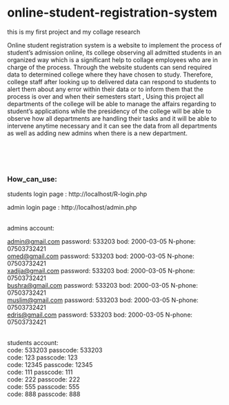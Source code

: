 # online-student-registration-system

this is my first project and my collage research 

Online student registration system is a website to implement the process of student’s admission online, its college observing all admitted students in an organized way which is a significant help to collage employees who are in charge of the process. Through the website students can send required data to determined college where they have chosen to study. Therefore, college staff after looking up to delivered data can respond to students to alert them about any error within their data or to inform them that the process is over and when their semesters start ,  Using this project all departments of the college will be able to manage the affairs regarding to student’s applications while the presidency of the college will be able to observe how all departments are handling their tasks and it will be able to intervene anytime necessary and it can see the data from all departments as well as adding new admins when there is a new department.


<br><br><br>
<h3>How_can_use:</h3>

students login page : http://localhost/R-login.php

admin login page : http://localhost/admin.php


<br>
admins account: 

admin@gmail.com    password: 533203   bod: 2000-03-05   N-phone: 07503732421<br>
omed@gmail.com     password: 533203   bod: 2000-03-05   N-phone: 07503732421<br>
xadija@gmail.com   password: 533203   bod: 2000-03-05   N-phone: 07503732421<br>
bushra@gmail.com   password: 533203   bod: 2000-03-05   N-phone: 07503732421<br>
muslim@gmail.com   password: 533203   bod: 2000-03-05  N-phone: 07503732421<br>
edris@gmail.com    password: 533203   bod: 2000-03-05   N-phone: 07503732421


<br>
students account:<br>
code: 533203  passcode: 533203<br>
code: 123  passcode: 123<br>
code: 12345  passcode: 12345<br>
code: 111  passcode: 111<br>
code: 222  passcode: 222<br>
code: 555  passcode: 555<br>
code: 888  passcode: 888
